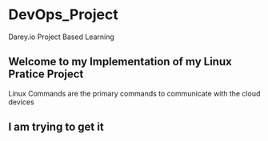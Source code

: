 # DevOps_Project
Darey.io Project Based Learning

## Welcome to my Implementation of my Linux Pratice Project

Linux Commands are the primary commands to communicate with the cloud devices

## I am trying to get it